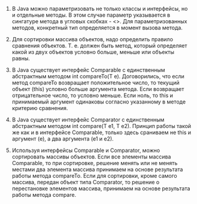 1. В Java можно параметризовать не только классы и интерфейсы, но и отдельные методы. 
В этом случае параметр указывается в сингатуре метода в угловых скобках - <>. 
Для параметризованных методов, конкретный тип определяется в момент вызова метода.

2. Для сортировки массива объектов, надо определить правило сравнения объектов. 
Т. е. должен быть метод, который определяет какой из двух объектов условно больше, меньше или объекты равны.

3. В Java существует интерфейс Comparable<T> с единственным абстрактным методом int compareTo(T e). 
Договорились, что если метод compareTo возвращает положительное число, то текущий объект (this) условно 
больше аргумента метода. Если возвращает отрицательное число, то условно меньше. 
Если ноль, то this и принимаемый аргумент одинаковы согласно указанному в методе критерию сравнения.

4. В Java существует интерфейс Comparator<T> с единственным абстрактным методом int compare(T e1, T e2). 
Принцип работы такой же как и в интерфейсе Comparable, только здесь сраниваем не this и аргумент (е), 
а два аргумента (е1 и е2). 

5. Используя интерфейсы Comparable и Comparator, можно сортировать массивы объектов. 
Если все элементы массива Comparable, то при сортировке, решение менять или не менять местами два элемента массива 
принимаем на основе результата работы метода compareTo.
Если для сортировки, кроме самого массива, передан объект типа Comparator, 
то решение о перестановке элементов массива, принимаем на основе результата работы метода compare.
